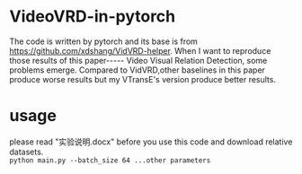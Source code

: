 # VideoVRD-in-pytorch
The code is written by pytorch and its base is from https://github.com/xdshang/VidVRD-helper. When I want to reproduce those results of this paper-----
Video Visual Relation Detection, some problems emerge. Compared to VidVRD,other baselines in this paper produce worse results but my VTransE's version
produce better results. 
# usage
please read "实验说明.docx" before you use this code and download relative datasets.  
`python main.py --batch_size 64 ...other parameters`
